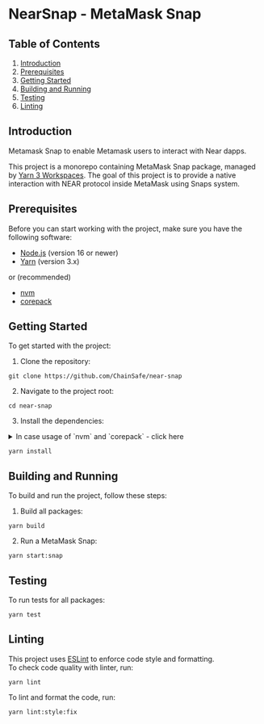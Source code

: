 # NearSnap - MetaMask Snap

## Table of Contents

1. [Introduction](#introduction)
2. [Prerequisites](#prerequisites)
3. [Getting Started](#getting-started)
4. [Building and Running](#building-and-running)
5. [Testing](#testing)
6. [Linting](#linting)

<a name="introduction"></a>
## Introduction

Metamask Snap to enable Metamask users to interact with Near dapps.

This project is a monorepo containing MetaMask Snap package, managed by [Yarn 3 Workspaces](https://yarnpkg.com/features/workspaces).
The goal of this project is to provide a native interaction with NEAR protocol inside MetaMask using Snaps system.

<a name="prerequisites"></a>
## Prerequisites

Before you can start working with the project, make sure you have the following software:

- [Node.js](https://nodejs.org/) (version 16 or newer)
- [Yarn](https://yarnpkg.com/) (version 3.x)

or (recommended)

- [nvm](https://github.com/nvm-sh/nvm)
- [corepack](https://github.com/nodejs/corepack)

<a name="getting-started"></a>
## Getting Started

To get started with the project:

1. Clone the repository:

```shell
git clone https://github.com/ChainSafe/near-snap
```

2. Navigate to the project root:

```shell
cd near-snap
```

3. Install the dependencies:

<details>
    <summary>In case usage of `nvm` and `corepack` - click here</summary>

    ```shell
        nvm use
    ```
    
    ```shell
     corepack enable
    ```

</details>

```shell
yarn install
```

<a name="building-and-running"></a>
## Building and Running

To build and run the project, follow these steps:

1. Build all packages:

```shell
yarn build
```

2. Run a MetaMask Snap:

```shell
yarn start:snap
```

<a name="testing"></a>
## Testing

To run tests for all packages:

```shell
yarn test
```

<a name="linting"></a>
## Linting

This project uses [ESLint](https://eslint.org/) to enforce code style and formatting.  
To check code quality with linter, run:

```shell
yarn lint
```

To lint and format the code, run:

```shell
yarn lint:style:fix
```
